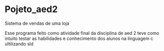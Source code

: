 # Pojeto_aed2
Sistema de vendas de uma loja 

Esse programa feito como atividade final da disciplina de aed 2 teve como intuito testar as habilidades e conhecimento dos alunos na linguagem c ultilizando sld
